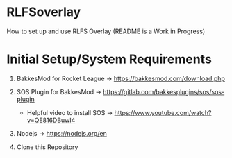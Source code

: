 # RLFSoverlay
How to set up and use RLFS Overlay (README is a Work in Progress)

# Initial Setup/System Requirements

1) BakkesMod for Rocket League -> https://bakkesmod.com/download.php
  
2) SOS Plugin for BakkesMod -> https://gitlab.com/bakkesplugins/sos/sos-plugin

    - Helpful video to install SOS -> https://www.youtube.com/watch?v=QE816DBuwI4
  
3) Nodejs -> https://nodejs.org/en

5) Clone this Repository
